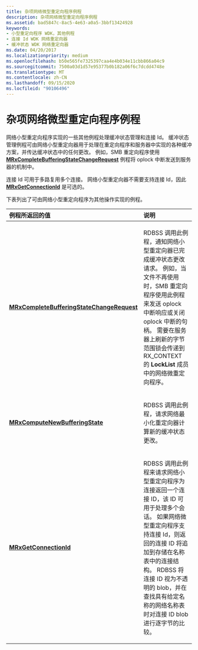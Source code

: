 ```yaml
---
title: 杂项网络微型重定向程序例程
description: 杂项网络微型重定向程序例程
ms.assetid: bad5847c-8ac5-4e63-a0a5-3bbf13424928
keywords:
- 小型重定向程序 WDK，其他例程
- 连接 Id WDK 网络重定向器
- 缓冲状态 WDK 网络重定向器
ms.date: 04/20/2017
ms.localizationpriority: medium
ms.openlocfilehash: b50e565fe7325397caa4e4b034e11cbb866a04c9
ms.sourcegitcommit: 7500a03d1d57e95377b0b182a06f6c7dcdd4748e
ms.translationtype: MT
ms.contentlocale: zh-CN
ms.lasthandoff: 09/15/2020
ms.locfileid: "90106496"
---
```

# <a name="miscellaneous-network-mini-redirector-routines"></a>杂项网络微型重定向程序例程


网络小型重定向程序实现的一些其他例程处理缓冲状态管理和连接 Id。 缓冲状态管理例程可由网络小型重定向器用于处理在重定向程序和服务器中实现的各种缓冲方案，并传达缓冲状态中的任何更改。 例如，SMB 重定向程序使用 [**MRxCompleteBufferingStateChangeRequest**](/windows-hardware/drivers/ddi/mrx/nc-mrx-pmrx_change_buffering_state_calldown) 例程将 oplock 中断发送到服务器的机制中。

连接 Id 可用于多路复用多个连接。 网络小型重定向器不需要支持连接 Id，因此 [**MRxGetConnectionId**](/windows-hardware/drivers/ddi/mrx/nc-mrx-pmrx_get_connection_id) 是可选的。

下表列出了可由网络小型重定向程序为其他操作实现的例程。

<table>
<colgroup>
<col width="50%" />
<col width="50%" />
</colgroup>
<thead>
<tr class="header">
<th align="left">例程所返回的值</th>
<th align="left">说明</th>
</tr>
</thead>
<tbody>
<tr class="odd">
<td align="left"><a href="/windows-hardware/drivers/ddi/mrx/nc-mrx-pmrx_change_buffering_state_calldown" data-raw-source="[&lt;strong&gt;MRxCompleteBufferingStateChangeRequest&lt;/strong&gt;](/windows-hardware/drivers/ddi/mrx/nc-mrx-pmrx_change_buffering_state_calldown)"><strong>MRxCompleteBufferingStateChangeRequest</strong></a></td>
<td align="left"><p>RDBSS 调用此例程，通知网络小型重定向器已完成缓冲状态更改请求。 例如，当文件不再使用时，SMB 重定向程序使用此例程来发送 oplock 中断响应或关闭 oplock 中断的句柄。 需要在服务器上刷新的字节范围锁会传递到 RX_CONTEXT 的 <strong>LockList</strong> 成员中的网络微重定向程序。</p></td>
</tr>
<tr class="even">
<td align="left"><a href="/windows-hardware/drivers/ddi/mrx/nc-mrx-pmrx_compute_new_buffering_state" data-raw-source="[&lt;strong&gt;MRxComputeNewBufferingState&lt;/strong&gt;](/windows-hardware/drivers/ddi/mrx/nc-mrx-pmrx_compute_new_buffering_state)"><strong>MRxComputeNewBufferingState</strong></a></td>
<td align="left"><p>RDBSS 调用此例程，请求网络最小化重定向器计算新的缓冲状态更改。</p></td>
</tr>
<tr class="odd">
<td align="left"><a href="/windows-hardware/drivers/ddi/mrx/nc-mrx-pmrx_get_connection_id" data-raw-source="[&lt;strong&gt;MRxGetConnectionId&lt;/strong&gt;](/windows-hardware/drivers/ddi/mrx/nc-mrx-pmrx_get_connection_id)"><strong>MRxGetConnectionId</strong></a></td>
<td align="left"><p>RDBSS 调用此例程来请求网络小型重定向程序为连接返回一个连接 ID，该 ID 可用于处理多个会话。 如果网络微型重定向程序支持连接 Id，则返回的连接 ID 将追加到存储在名称表中的连接结构。 RDBSS 将连接 ID 视为不透明的 blob，并在查找具有给定名称的网络名称表时对连接 ID blob 进行逐字节的比较。</p></td>
</tr>
</tbody>
</table>

 

